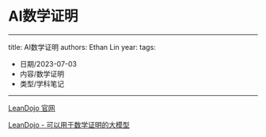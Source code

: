 # AI数学证明


---
title: AI数学证明
authors: Ethan Lin
year:
tags:
  - 日期/2023-07-03 
  - 内容/数学证明 
  - 类型/学科笔记
---




[LeanDojo 官网](https://leandojo.org)

[LeanDojo - 可以用于数学证明的大模型](https://github.com/lean-dojo)